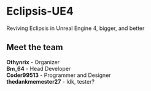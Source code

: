 # Eclipsis-UE4
Reviving Eclipsis in Unreal Engine 4, bigger, and better

## Meet the team
**Othynrix** - Organizer  
**Bm_64** - Head Developer  
**Coder99513** - Programmer and Designer  
**thedankmemester27** - Idk, tester?  
 
